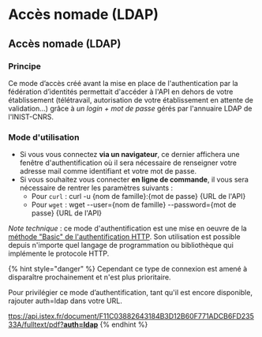 # Accès nomade \(LDAP\)

## Accès nomade \(LDAP\) <a id="acces-nomade-ldap"></a>

### Principe <a id="principe"></a>

Ce mode d’accès créé avant la mise en place de l'authentication par la fédération d’identités permettait d'accéder à l'API en dehors de votre établissement \(télétravail, autorisation de votre établissement en attente de validation...\) grâce à _un login + mot de passe_ gérés par l'annuaire LDAP de l'INIST-CNRS.

### Mode d'utilisation <a id="mode-dutilisation"></a>

* Si vous vous connectez **via un navigateur**, ce dernier affichera une fenêtre d'authentification où il sera nécessaire de renseigner votre adresse mail comme identifiant et votre mot de passe.
* Si vous souhaitez vous connecter **en ligne de commande**, il vous sera nécessaire de rentrer les paramètres suivants :
  * Pour `curl` : curl -u {nom de famille}:{mot de passe} {URL de l'API}
  * Pour `wget` : wget --user={nom de famille} --password={mot de passe} {URL de l'API}

_Note technique_ : ce mode d'authentification est une mise en oeuvre de la [méthode "Basic" de l'authentification HTTP](https://fr.wikipedia.org/wiki/Authentification_HTTP#M.C3.A9thode_.C2.AB_Basic_.C2.BB). Son utilisation est possible depuis n'importe quel langage de programmation ou bibliothèque qui implémente le protocole HTTP.

{% hint style="danger" %}
Cependant ce type de connexion est amené à disparaître prochainement et n'est plus prioritaire. 

Pour privilégier ce mode d’authentification, tant qu'il est encore disponible, rajouter auth=ldap dans votre URL. 

[ttps://api.istex.fr/document/F11C03882643184B3D12B60F771ADCB6FD23533A/fulltext/pdf?**auth=ldap**](https://api.istex.fr/document/F11C03882643184B3D12B60F771ADCB6FD23533A/fulltext/pdf?auth=ldap)
{% endhint %}



